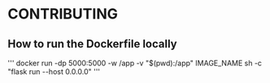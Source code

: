 # CONTRIBUTING

## How to run the Dockerfile locally

'''
docker run -dp 5000:5000 -w /app -v "$(pwd):/app" IMAGE_NAME  sh -c "flask run --host 0.0.0.0"
'''